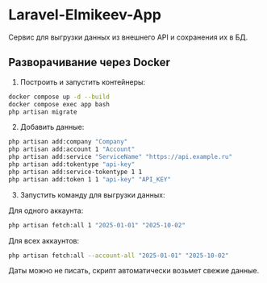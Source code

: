 # Laravel-Elmikeev-App

Сервис для выгрузки данных из внешнего API и сохранения их в БД.

## Разворачивание через Docker

1. Построить и запустить контейнеры:

```bash
docker compose up -d --build
docker compose exec app bash
php artisan migrate
```

2. Добавить данные:

```bash
php artisan add:company "Company"
php artisan add:account 1 "Account"
php artisan add:service "ServiceName" "https://api.example.ru"
php artisan add:tokentype "api-key"
php artisan add:service-tokentype 1 1
php artisan add:token 1 1 "api-key" "API_KEY"

```

3. Запустить команду для выгрузки данных:

Для одного аккаунта:

```bash
php artisan fetch:all 1 "2025-01-01" "2025-10-02"
```

Для всех аккаунтов:

```bash
php artisan fetch:all --account-all "2025-01-01" "2025-10-02"
```

Даты можно не писать, скрипт автоматически возьмет свежие данные.
